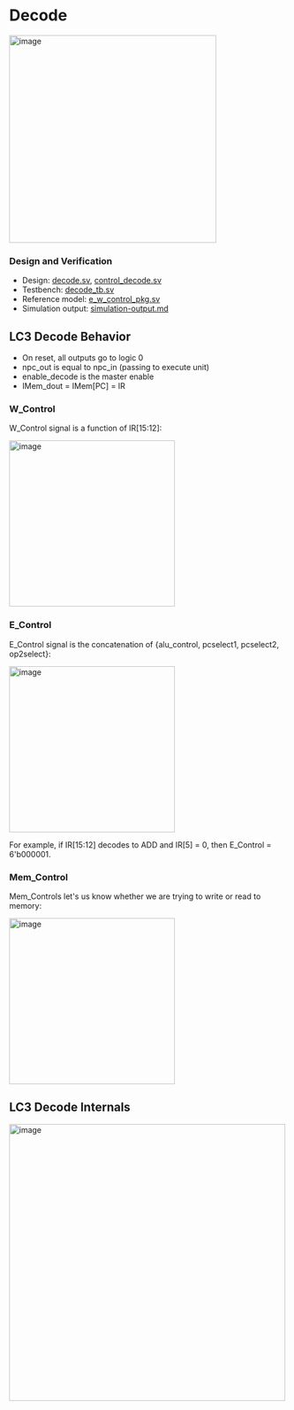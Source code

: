 # Decode
<img src="https://github.com/coolnikitav/coding-lessons/assets/30304422/eb24dfa4-efc0-4286-adaa-a5ea079033f1" alt="image" width="375"/>

### Design and Verification
- Design: [decode.sv](decode.sv), [control_decode.sv](control_decode.sv)
- Testbench: [decode_tb.sv](decode_tb.sv)
- Reference model: [e_w_control_pkg.sv](e_w_control_pkg.sv)
- Simulation output: [simulation-output.md](simulation-output.md)

## LC3 Decode Behavior
- On reset, all outputs go to logic 0
- npc_out is equal to npc_in (passing to execute unit)
- enable_decode is the master enable
- IMem_dout = IMem[PC] = IR

### W_Control
W_Control signal is a function of IR[15:12]:

<img src="https://github.com/coolnikitav/coding-lessons/assets/30304422/40a2bb9c-5580-4b2b-824f-1b5f7e2f35ba" alt="image" width="300"/>

### E_Control
E_Control signal is the concatenation of {alu_control, pcselect1, pcselect2, op2select}:

<img src="https://github.com/coolnikitav/coding-lessons/assets/30304422/43c910b6-5b4e-4633-b671-152e67ca83c5" alt="image" width="300"/>

For example, if IR[15:12] decodes to ADD and IR[5] = 0, then E_Control = 6'b000001.

### Mem_Control
Mem_Controls let's us know whether we are trying to write or read to memory:

<img src="https://github.com/coolnikitav/projects/assets/30304422/059d6b46-7240-42d5-a547-c48370937a7d" alt="image" width="300"/>

## LC3 Decode Internals
<img src="https://github.com/coolnikitav/coding-lessons/assets/30304422/3fb97ea6-a669-485c-819b-0f3335a9b292" alt="image" width="500"/>
